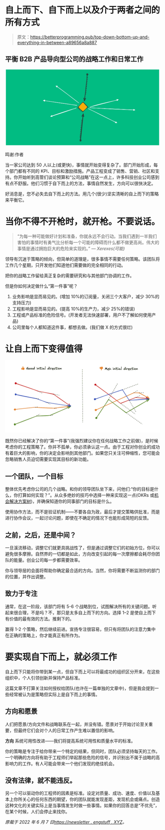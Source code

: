 # 自上而下、自下而上以及介于两者之间的所有方式

> 原文：<https://betterprogramming.pub/top-down-bottom-up-and-everything-in-between-a89656a8a887>

## 平衡 B2B 产品导向型公司的战略工作和日常工作

![](img/d530372eb9b6330ff4da3a4b5997363e.png)

鸣谢:作者

当一家公司达到 50 人以上(或更快)，事情就开始变得复杂了。部门开始形成，每个部门都有不同的 KPI、目标和激励措施。产品工程变成了销售、营销、社区和支持。你开始听到高管们谈论预算和“公司战略”在这一点上，许多科技创业公司感到有点不舒服。他们习惯于自下而上的方法，事情自然发生，方向可以很快决定。

好消息是，您不必失去自下而上的方法。用几个(很少)坚实清晰的自上而下的策略来平衡它。

# 当你不得不开枪时，就开枪。不要说话。

> “为每一种可能做好计划和准备，你就永远不会行动。当我们遇到一半我们害怕的事情时有勇气比分析每一个可能的障碍而什么都不做更高尚。伟大的事情是通过拥抱巨大的危险来实现的。” *— Xerexes(可能)*

领导有沉迷于策略的倾向，但简单的道理是，很多事情不需要任何策略。该团队将工作几个星期，只开发他们知道他们需要做的完全相同的行动。

把你的战略工作留给真正复杂的需要研究和与其他部门协调的工作。

但是你如何决定做什么“第一件事”呢？

1.  业务影响是显而易见的。(增加 10%的订阅量，关闭三个大客户，减少 30%的支持压力)
2.  工程影响是显而易见的。(提高 10%的生产力，减少 25%的错误)
3.  工程或产品标准的危险信号。(开发者无法快速部署，用户不了解如何使用产品)
4.  公司里每个人都知道这件事，都想去做。(我们做 X 的方式很烂)

# 让自上而下变得值得

![](img/76d53a4ba5d423d5b0a8df3932c16c4c.png)

既然你已经解决了你的“第一件事”(我强烈建议你在任何战略工作之前做)，是时候考虑你的工程策略了。你并不孤单，你必须承认这一点。由于工程对你创业的成功有着巨大的影响，你的决定会影响到其他部门。如果您只关注可伸缩性，您可能会忽略销售人员迫切需要实现其目标的新功能。

## 一个团队，一个目标

整体优先考虑你公司的几个战略。和你的领导团队坐下来，问他们:“你的目标是什么，你打算如何实现？”。从众多绝妙的技巧中选择一种来实现这一点(OKRs 或[机会解决方案树](https://www.producttalk.org/opportunity-solution-tree/))，并确保知道你的同事部门的目标是什么。

使用协作方法，而不是验证机制——不要各自为政，最后才提交策略供批准，而是进行协作会议，一起讨论问题，即使在不确定的情况下也能形成简短的反馈。

## 之前，之后，还是中间？

一旦溪流移动，调整它们就更具挑战性了，但是通过调整它们的初始方位，你可以避免很多摩擦。自然界的一切都是如此，方向改变引起的每一次摩擦都会耗尽你团队的能量。创业公司每一步都需要效率。

你与领导层的会面将帮助你确定最合适的方向。当然，你将需要不断监测你的部门的位置，并作出调整。

## 致力于专注

通常，在这一阶段，该部门将有 5-6 个战略到位，试图解决所有的关键问题。听起来很合理，不是吗？不，那只是太多自上而下的方向。选择 1–2 是使自上而下有价值的最有效的方法。推剩下的。

赢得 1-2 个策略，然后继续前进。宣扬专注很容易，但只有将团队的注意力集中在正确的策略上，你才能真正有所作为。

# 要实现自下而上，就必须工作

自上而下只能将你带到某一点，但自下而上可以将最成功的组织区分开来，在这些组织中，个人引领创新并保持产品标准。

这篇文章不打算关注如何授权给团队(也许在一篇单独的文章中)，但是我会提到一些经常被认为是策略但实际上是自下而上的事情。

## 方向和愿景

人们把愿景/方向文件和战略联系在一起，并没有错。愿景对于开始讨论至关重要，但最终它们会对个人的日常工作产生难以置信的影响。

**方向**
系统可用性改进——我们将提高系统可用性和质量水平的标准。

你的策略是专注于给你带来一个特定的结果，但同时，团队必须坚持每天的工作。一个明确的方向将有助于工程师们举起那些危险的信号，并识别出不属于战略的高影响力的工作。有人可能会带来一个他们发现的绝佳机会。

## 没有法律，就不能违反。

另一个可以驱动你的工程师的因素是标准。设定对质量、成功、速度、价值以及基本上你所关心的任何东西的期望，你的团队就能发现差距，发现机会或痛点。创造这种文化的关键实际上是当事情发生时做一些事情。如果你的回答总是“不优先”，在某个时候，人们会停止来找你。

*原载于 2022 年 6 月 7 日*[*https://newsletter . engstuff . XYZ*](https://newsletter.engstuff.xyz/p/top-down-bottom-up-and-everything?s=w)*。*